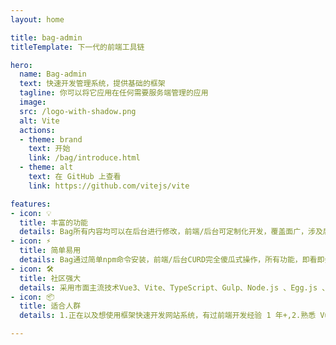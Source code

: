 ```yaml
---
layout: home

title: bag-admin
titleTemplate: 下一代的前端工具链

hero:
  name: Bag-admin
  text: 快速开发管理系统，提供基础的框架
  tagline: 你可以将它应用在任何需要服务端管理的应用
  image:
  src: /logo-with-shadow.png
  alt: Vite
  actions:
  - theme: brand
    text: 开始
    link: /bag/introduce.html
  - theme: alt
    text: 在 GitHub 上查看
    link: https://github.com/vitejs/vite

features:
- icon: 💡
  title: 丰富的功能
  details: Bag所有内容均可以在后台进行修改，前端/后台可定制化开发，覆盖面广，涉及后端、移动端、桌面端等开发，快速迭代，降低试错成本，让大家把更多时间专注在业务开发上
- icon: ⚡️
  title: 简单易用
  details: Bag通过简单npm命令安装，前端/后台CURD完全傻瓜式操作，所有功能，即看即会，无需任何功底，无需掌握任何技术，谁都可以是个人站长.
- icon: 🛠️
  title: 社区强大
  details: 采用市面主流技术Vue3、Vite、TypeScript、Gulp、Node.js 、Egg.js 、MySQL以及周边的优秀的插件搭建，不用担心自己业务所受框架有限的瓶颈。
- icon: 📦
  title: 适合人群
  details: 1.正在以及想使用框架快速开发网站系统，有过前端开发经验 1 年+,2.熟悉 Vue.js 技术栈，使用它开发过几个实际项目，3.热爱技术，爱学习，想进阶和提升的同学

---
```

